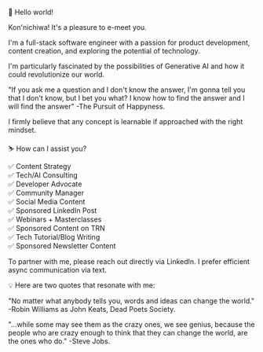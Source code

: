 👋 Hello world!

Kon'nichiwa! It's a pleasure to e-meet you.

I'm a full-stack software engineer with a passion for product development, content creation, and exploring the potential of technology.

I'm particularly fascinated by the possibilities of Generative AI and how it could revolutionize our world.

"If you ask me a question and I don't know the answer, I'm gonna tell you that I don't know, but I bet you what? I know how to find the answer and I will find the answer" -The Pursuit of Happyness.

I firmly believe that any concept is learnable if approached with the right mindset.

⛷️ How can I assist you?

✅ Content Strategy  
✅ Tech/AI Consulting  
✅ Developer Advocate  
✅ Community Manager  
✅ Social Media Content  
✅ Sponsored LinkedIn Post  
✅ Webinars + Masterclasses  
✅ Sponsored Content on TRN  
✅ Tech Tutorial/Blog Writing  
✅ Sponsored Newsletter Content

To partner with me, please reach out directly via LinkedIn. I prefer efficient async communication via text.

💡 Here are two quotes that resonate with me:

"No matter what anybody tells you, words and ideas can change the world." -Robin Williams as John Keats, Dead Poets Society.

"...while some may see them as the crazy ones, we see genius, because the people who are crazy enough to think that they can change the world, are the ones who do." -Steve Jobs.
